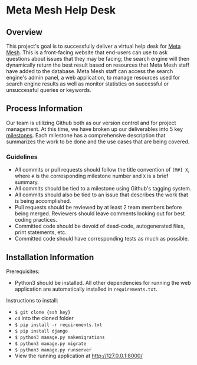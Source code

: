 # Meta Mesh Help Desk
## Overview
This project's goal is to successfully deliver a virtual help desk for [Meta Mesh](https://www.metamesh.org/). This is a front-facing website that end-users can use to ask questions about issues that they may be facing; the search engine will then dynamically return the best result based on resources that Meta Mesh staff have added to the database. Meta Mesh staff can access the search engine's admin panel, a web application, to manage resources used for search engine results as well as monitor statistics on successful or unsuccessful queries or keywords.

## Process Information
Our team is utilizing Github both as our version control and for project management. At this time, we have broken up our deliverables into 5 key [milestones](https://github.com/teddyliang/Meta-Mesh-Help-Desk/milestones). Each milestone has a comprehensive description that summarizes the work to be done and the use cases that are being covered.

### Guidelines
- All commits or pull requests should follow the title convention of `[M#] X`, where `#` is the corresponding milestone number and `X` is a brief summary.
- All commits should be tied to a milestone using Github's tagging system.
- All commits should also be tied to an issue that describes the work that is being accomplished.
- Pull requests should be reviewed by at least 2 team members before being merged. Reviewers should leave comments looking out for best coding practices.
- Committed code should be devoid of dead-code, autogenerated files, print statements, etc.
- Committed code should have corresponding tests as much as possible.

## Installation Information
Prerequisites:
- Python3 should be installed. All other dependencies for running the web application are automatically installed in `requirements.txt`.

Instructions to install:
- `$ git clone {ssh key}`
- `cd` into the cloned folder
- `$ pip install -r requirements.txt`
- `$ pip install django`
- `$ python3 manage.py makemigrations`
- `$ python3 manage.py migrate`
- `$ python3 manage.py runserver`
- View the running application at http://127.0.0.1:8000/
